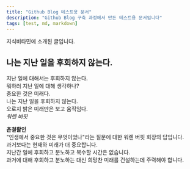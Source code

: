 ```yaml
---
title: "Github Blog 테스트용 문서"
description: "Github Blog 구축 과정에서 만든 테스트용 문서입니다"
tags: [test, md, markdown]
---
```


지식비타민에 소개된 글입니다.

## 나는 지난 일을 후회하지 않는다.  
지난 일에 대해서는 후회하지 않는다.  
뭐하러 지난 일에 대해 생각하나?  
중요한 것은 미래다.  
나는 지난 일을 후회하지 않는다.  
오로지 밝은 미래만은 보고 움직임다.  
*워렌 버핏*  

**촌철활인**  
"인생에서 중요한 것은 무엇이었나"라는 질문에 대한 워렌 버핏 회장의 답입니다.  
과거보다는 현재와 미래가 더 중요합니다.  
지난간 일에 후회하고 분노하고 복수할 시간은 없습니다.  
과거에 대해 후회하고 분노하는 대신 희망찬 미래를 건설하는데 주력해야 합니다.

